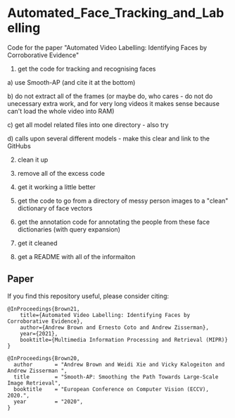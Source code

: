 # Automated_Face_Tracking_and_Labelling
Code for the paper "Automated Video Labelling: Identifying Faces by Corroborative Evidence"

1) get the code for tracking and recognising faces 

a) use Smooth-AP (and cite it at the bottom)

b) do not extract all of the frames (or maybe do, who cares - do not do unecessary extra work, and for very long videos it makes sense because can't load the whole video into RAM)

c) get all model related files into one directory - also try 

d) calls upon several different models - make this clear and link to the GitHubs 

2) clean it up 

3) remove all of the excess code 

4) get it working a little better

5) get the code to go from a directory of messy person images to a "clean" dictionary of face vectors 

6) get the annotation code for annotating the people from these face dictionaries (with query expansion)

7) get it cleaned

8) get a README with all of the informaiton

## Paper

If you find this repository useful, please consider citing:

```
@InProceedings{Brown21,
    title={Automated Video Labelling: Identifying Faces by Corroborative Evidence},
    author={Andrew Brown and Ernesto Coto and Andrew Zisserman},
    year={2021},
    booktitle={Multimedia Information Processing and Retrieval (MIPR)}
}

@InProceedings{Brown20,
  author       = "Andrew Brown and Weidi Xie and Vicky Kalogeiton and Andrew Zisserman ",
  title        = "Smooth-AP: Smoothing the Path Towards Large-Scale Image Retrieval",
  booktitle    = "European Conference on Computer Vision (ECCV), 2020.",
  year         = "2020",
}
```
